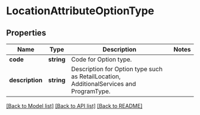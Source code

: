 # LocationAttributeOptionType

## Properties
Name | Type | Description | Notes
------------ | ------------- | ------------- | -------------
**code** | **string** | Code for Option type. | 
**description** | **string** | Description for Option type such as RetailLocation, AdditionalServices and ProgramType. | 

[[Back to Model list]](../../README.md#documentation-for-models) [[Back to API list]](../../README.md#documentation-for-api-endpoints) [[Back to README]](../../README.md)

